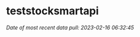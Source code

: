 
<!-- README.md is generated from README.Rmd. Please edit that file -->

# teststocksmartapi

*Date of most recent data pull: 2023-02-16 06:32:45*
